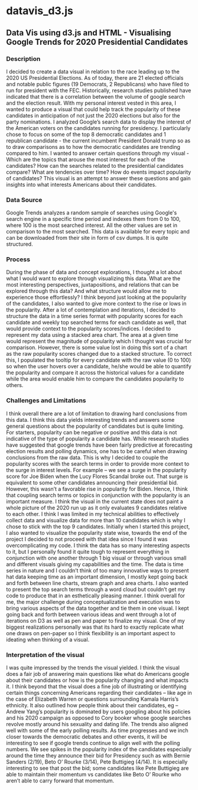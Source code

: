 # datavis_d3.js

## Data Vis using d3.js and HTML - Visualising Google Trends for 2020 Presidential Candidates

### Description
I decided to create a data visual in relation to the race leading up to the 2020 US Presidential Elections. As of today, there are 21 elected officials and notable public figures (19 Democrats, 2 Republicans) who have filed to run for president with the FEC. Historically, research studies published have indicated that there is a correlation between the volume of google search and the election result. With my personal interest vested in this area, I wanted to produce a visual that could help track the popularity of these candidates in anticipation of not just the 2020 elections but also for the party nominations. I analyzed Google’s search data to display the interest of the American voters on the candidates running for presidency.
I particularly chose to focus on some of the top 8 democratic candidates and 1 republican candidate - the current incumbent President Donald trump so as to draw comparisons as to how the democratic candidates are trending compared to him. I wanted to answer certain questions through my visual -
Which are the topics that arouse the most interest for each of the candidates? How can the searches related to the presidential candidates compare? What are tendencies over time? How do events impact popularity of candidates? This visual is an attempt to answer these questions and gain insights into what interests Americans about their candidates.

### Data Source 
Google Trends analyzes a random sample of searches using Google's search engine in a specific time period and indexes them from 0 to 100, where 100 is the most searched interest. All the other values are set in comparison to the most searched. This data is available for every topic and can be downloaded from their site in form of csv dumps. It is quite structured.

### Process
During the phase of data and concept explorations, I thought a lot about what I would want to explore through visualizing this data. What are the most interesting perspectives, juxtapositions, and relations that can be explored through this data? And what structure would allow me to experience those effortlessly? 
I think beyond just looking at the popularity of the candidates, I also wanted to give more context to the rise or lows in the popularity. After a lot of contemplation and iterations, I decided to structure the data in a time series format with popularity scores for each candidate and weekly top searched terms for each candidate as well, that would provide context to the popularity scores/indices.
I decided to represent my data using a stacked area chart. The area at a given time would represent the magnitude of popularity which I thought was crucial for comparison. However, there is some value lost in doing this sort of a chart as the raw popularity scores changed due to a stacked structure. To correct this, I populated the tooltip for every candidate with the raw value (0 to 100) so when the user hovers over a candidate, he/she would be able to quantify the popularity and compare it across the historical values for a candidate while the area would enable him to compare the candidates popularity to others.

### Challenges and Limitations 
I think overall there are a lot of limitation to drawing hard conclusions from this data. I think this data yields interesting trends and answers some general questions about the popularity of candidates but is quite limiting. For starters, popularity can be negative or positive and this data is not indicative of the type of popularity a candidate has. While research studies have suggested that google trends have been fairly predictive at forecasting election results and polling dynamics, one has to be careful when drawing conclusions from the raw data. This is why I decided to couple the popularity scores with the search terms in order to provide more context to the surge in interest levels. For example – we see a surge in the popularity score for Joe Biden when the Lucy Flores Scandal broke out. That surge is equivalent to some other candidates announcing their presidential bid. However, this wasn’t a favorable rise in popularity for Biden. Hence, I think that coupling search terms or topics in conjunction with the popularity is an important measure. I think the visual in the current state does not paint a whole picture of the 2020 run up as it only evaluates 9 candidates relative to each other. I think I was limited in my technical abilities to effectively collect data and visualize data for more than 10 candidates which is why I chose to stick with the top 9 candidates. Initially when I started this project, I also wanted to visualize the popularity state wise, towards the end of the project I decided to not proceed with that idea since I found it was overcomplicating my code. I think the data has so many interesting aspects to it, but I personally found it quite tough to represent everything in conjunction with one another through 1 big visual or through various small and different visuals giving my capabilities and the time. The data is time series in nature and I couldn’t think of too many innovative ways to present hat data keeping time as an important dimension, I mostly kept going back and forth between line charts, stream graph and area charts. I also wanted to present the top search terms through a word cloud but couldn’t get my code to produce that in an esthetically pleasing manner. I think overall for me, the major challenge during conceptualization and execution was to bring various aspects of the data together and tie them in one visual. I kept going back and forth between various ideas and went through a lot of iterations on D3 as well as pen and paper to finalize my visual. One of my biggest realizations personally was that its hard to exactly replicate what one draws on pen-paper so I think flexibility is an important aspect to ideating when thinking of a visual. 

### Interpretation of the visual 
I was quite impressed by the trends the visual yielded. I think the visual does a fair job of answering main questions like what do Americans google about their candidates or how is the popularity changing and what impacts it. I think beyond that the visual does a fine job of illustrating or identifying certain things concerning Americans regarding their candidates – like age in the case of Elizabeth Warren or questions surrounding Kamala Harris’s ethnicity. It also outlined how people think about their candidates, eg – Andrew Yang’s popularity is dominated by users googling about his policies and his 2020 campaign as opposed to Cory booker whose google searches revolve mostly around his sexuality and dating life. The trends also aligned well with some of the early polling results. As time progresses and we inch closer towards the democratic debates and other events, it will be interesting to see if google trends continue to align well with the polling numbers. We see spikes in the popularity index of the candidates especially around the time they announce their bid for Presidency such as with Bernie Sanders (2/19), Beto O’ Rourke (3/14), Pete Buttigieg (4/14). It is especially interesting to see that post the bid; some candidates like Pete Buttigieg are able to maintain their momentum vs candidates like Beto O’ Rourke who aren’t able to carry forward that momentum. 

